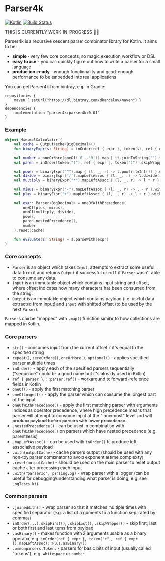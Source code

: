 # Parser4k

[![Kotlin](https://img.shields.io/badge/kotlin-1.3-blue.svg)](http://kotlinlang.org)
[![Build Status](https://travis-ci.org/dkandalov/parser4k.svg?branch=master)](https://travis-ci.org/dkandalov/parser4k)

THIS IS CURRENTLY WORK-IN-PROGRESS 🍼👶

Parser4k is a recursive descent parser combinator library for Kotlin. 
It aims to be:
 - **simple** - very few core concepts, no magic execution workflow or DSL
 - **easy to use** - you can quickly figure out how to write a parser for a small language
 - **production-ready** - enough functionality and good-enough performance to be embedded into real applications

You can get Parser4k from bintray, e.g. in Gradle:
```
repositories {
    maven { setUrl("https://dl.bintray.com/dkandalov/maven") }
}
dependencies {
    implementation "parser4k:parser4k:0.01"
}
```
 
### Example
```kotlin
object MinimalCalculator {
    val cache = OutputCache<BigDecimal>()
    fun binaryExpr(s: String) = inOrder(ref { expr }, token(s), ref { expr })

    val number = oneOrMore(oneOf('0'..'9')).map { it.joinToString("").toBigDecimal() }.with(cache)
    val paren = inOrder(token("("), ref { expr }, token(")")).skipWrapper().with(cache)

    val power = binaryExpr("^").map { (l, _, r) -> l.pow(r.toInt()) }.with(cache)
    val divide = binaryExpr("/").mapLeftAssoc { (l, _, r) -> l.divide(r) }.with(cache)
    val multiply = binaryExpr("*").mapLeftAssoc { (l, _, r) -> l * r }.with(cache)

    val minus = binaryExpr("-").mapLeftAssoc { (l, _, r) -> l - r }.with(cache)
    val plus = binaryExpr("+").mapLeftAssoc { (l, _, r) -> l + r }.with(cache)

    val expr: Parser<BigDecimal> = oneOfWithPrecedence(
        oneOf(plus, minus),
        oneOf(multiply, divide),
        power,
        paren.nestedPrecedence(),
        number
    ).reset(cache)

    fun evaluate(s: String) = s.parseWith(expr)
}
```


### Core concepts
 - `Parser` is an object which takes `Input`, attempts to extract some useful data from it and 
   returns `Output` if successful or `null` if `Parser` wasn't able to consume any data.
 - `Input` is an immutable object which contains input string and offset, where offset indicates how many characters has been consumed from the string.
 - `Output` is an immutable object which contains payload (i.e. useful data extracted from input) and `Input` with shifted offset (to be used by the next `Parser`).
 
`Parser`s can be "mapped" with `.map()` function similar to how collections are mapped in Kotlin.


### Core parsers
 - `str()` - consumes input from the current offset if it's equal to the specified string
 - `repeat()`, `zeroOrMore()`, `oneOrMore()`, `optional()` - applies specified parser multiple times
 - `inOrder()` - apply each of the specified parsers sequentially ("sequence" could be a good name but it's already used in Kotlin)
 - `ref { parser }`, `::parser.ref()` - workaround to forward-reference fields in Kotlin
 - `oneOf()` - apply the first matching parser
 - `oneOfLongest()` - apply the parser which can consume the longest part of the input
 - `oneOfWithPrecedence()` - apply the first matching parser with arguments indices as operator precedence, 
   where high precedence means that parser will attempt to consume input at the "innermost" level and will produce payload before parsers with lower precedence.
 - `.nestedPrecedence()` - can be used in combination with `oneOfWithPrecedence()` on parsers which have nested precedence (e.g. parenthesis)
 - `.mapLeftAssoc()` - can be used with `inOrder()` to produce left-associative payload
 - `.with(outputCache)` - cache parsers output (should be used with any non-toy parser combinator to avoid exponential time complexity)
 - `.reset(outputCache)` - should be used on the main parser to reset output cache after processing each input
 - `.with("parserId", parsingLog)` - wrap parser with a logger (can be useful for debugging/understanding what parser is doing, e.g. see `LogTests.kt`) 

### Common parsers
 - `.joinedWith()` - wrap parser so that it matches multiple times with specified separator (e.g. a list of arguments to a function separated by commas)
 - `inOrder(...).skipFirst()`, `.skipLast()`, `.skipWrapper()` - skip first, last or both first and last items from payload
 - `.asBinary()` - makes function with 2 arguments usable as a binary operator, 
   e.g. `inOrder(ref { expr }, token("+"), ref { expr }).mapLeftAssoc(::Plus.asBinary())`
 - `commonparsers.Tokens` - parsers for basic bits of input (usually called "tokens"), e.g. `whitespace` or `number`
